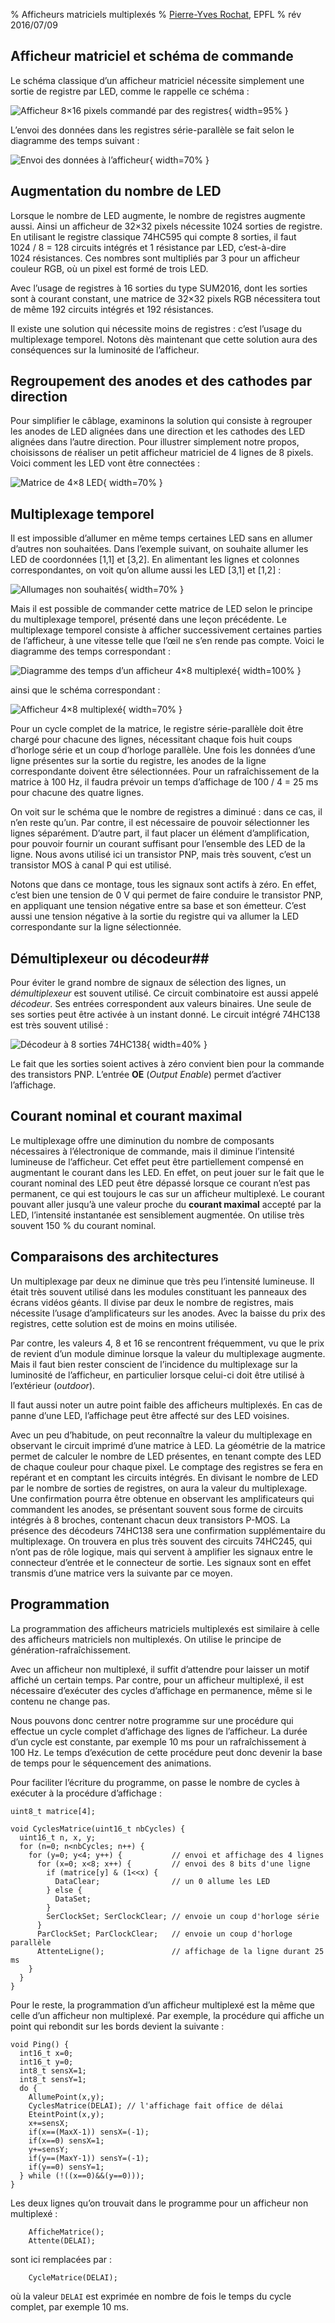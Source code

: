 % Afficheurs matriciels multiplexés
% [Pierre-Yves Rochat](mailto:pyr@pyr.ch), EPFL
% rév 2016/07/09


## Afficheur matriciel et schéma de commande ###

Le schéma classique d’un afficheur matriciel nécessite simplement une sortie de registre par LED, comme le rappelle ce schéma :

![Afficheur 8×16 pixels commandé par des registres](images/aff-8x16.svg "Afficheur 8×16 pixels commandé par des registres"){ width=95% }

L’envoi des données dans les registres série-parallèle se fait selon le diagramme des temps suivant :

![Envoi des données à l’afficheur](images/reg-ser-par-timing-s.svg "Envoi des données à l’afficheur"){ width=70% }

## Augmentation du nombre de LED ##

Lorsque le nombre de LED augmente, le nombre de registres augmente aussi. Ainsi un afficheur de 32×32 pixels nécessite 1024 sorties de registre. En utilisant le registre classique 74HC595 qui compte 8 sorties, il faut 1024 / 8 = 128 circuits intégrés et 1 résistance par LED, c’est-à-dire 1024 résistances. Ces nombres sont multipliés par 3 pour un afficheur couleur RGB, où un pixel est formé de trois LED.

Avec l’usage de registres à 16 sorties du type SUM2016, dont les sorties sont à courant constant, une matrice de 32×32 pixels RGB nécessitera tout de même 192 circuits intégrés et 192 résistances.

<!--
2016-07-10 Nico

Je ne comprends pas pourquoi il faut 192 circuits. Je dirais plutôt qu’il faut 1024 / 16 = 64 circuits
où 1024 est le nombre de LED et 16 le nombre de sorties du circuit.

Je devine que si le circuit fournit un courant constant en sortie, il n’y a pas besoin d’ajouter une résistance aux LED. Mais alors à quoi servent les 192 résistances ?

Je n’ai pas trouvé la fiche technique du SUM2016 sur internet. Ça serait bien que tu ajoute une annexe avec les fiches techniques des composants que tu mentionnes dans le cours.
-->

Il existe une solution qui nécessite moins de registres : c’est l’usage du multiplexage temporel. Notons dès maintenant que cette solution aura des conséquences sur la luminosité de l’afficheur.

## Regroupement des anodes et des cathodes par direction ##

Pour simplifier le câblage, examinons la solution qui consiste à regrouper les anodes de LED alignées dans une direction et les cathodes des LED alignées dans l’autre direction. Pour illustrer simplement notre propos, choisissons de réaliser un petit afficheur matriciel de 4 lignes de 8 pixels. Voici comment les LED vont être connectées :

![Matrice de 4×8 LED](images/matrice-mux-4x8.svg "Matrice de 4×8 LED"){ width=70% }

## Multiplexage temporel ##

Il est impossible d’allumer en même temps certaines LED sans en allumer d’autres non souhaitées. Dans l’exemple suivant, on souhaite allumer les LED de coordonnées [1,1] et [3,2]. En alimentant les lignes et colonnes correspondantes, on voit qu’on allume aussi les LED [3,1] et [1,2] :

![Allumages non souhaités](images/matrice-mux-4x8-2all.svg "Allumages non souhaités]"){ width=70% }

<!--
Sur la figure matrice-mux-4x8-2all.svg, ça serait bien de dessiner avec un trait plus épais les 2 lignes bleues et les 2 lignes rouges qui sont utilisées pour l’alimentation des LED qu’on veut allumer.
 -->

Mais il est possible de commander cette matrice de LED selon le principe du multiplexage temporel, présenté dans une leçon précédente. Le multiplexage temporel consiste à afficher successivement certaines parties de l’afficheur, à une vitesse telle que l’œil ne s’en rende pas compte. Voici le diagramme des temps correspondant :

![Diagramme des temps d’un afficheur 4×8 multiplexé](images/timing-8x4.svg "Diagramme des temps d’un afficheur 4×8 multiplexé"){ width=100% }

ainsi que le schéma correspondant :

![Afficheur 4×8 multiplexé](images/aff-4x8-mux.svg "Afficheur 4×8 multiplexé"){ width=70% }

Pour un cycle complet de la matrice, le registre série-parallèle doit être chargé pour chacune des lignes, nécessitant chaque fois huit coups d’horloge série et un coup d’horloge parallèle. Une fois les données d’une ligne présentes sur la sortie du registre, les anodes de la ligne correspondante doivent être sélectionnées. Pour un rafraîchissement de la matrice à 100 Hz, il faudra prévoir un temps d’affichage de 100 / 4 = 25 ms pour chacune des quatre lignes.

On voit sur le schéma que le nombre de registres a diminué : dans ce cas, il n’en reste qu’un. Par contre, il est nécessaire de pouvoir sélectionner les lignes séparément. D’autre part, il faut placer un élément d’amplification, pour pouvoir fournir un courant suffisant pour l’ensemble des LED de la ligne. Nous avons utilisé ici un transistor PNP, mais très souvent, c’est un transistor MOS à canal P qui est utilisé.

Notons que dans ce montage, tous les signaux sont actifs à zéro. En effet, c’est bien une tension de 0 V qui permet de faire conduire le transistor PNP, en appliquant une tension négative entre sa base et son émetteur. C’est aussi une tension négative à la sortie du registre qui va allumer la LED correspondante sur la ligne sélectionnée.

## Démultiplexeur ou décodeur##

Pour éviter le grand nombre de signaux de sélection des lignes, un *démultiplexeur* est souvent utilisé. Ce circuit combinatoire est aussi appelé *décodeur*. Ses entrées correspondent aux valeurs binaires. Une seule de ses sorties peut être activée à un instant donné. Le circuit intégré 74HC138 est très souvent utilisé :

![Décodeur à 8 sorties 74HC138](images/mux-138.svg "Décodeur à 8 sorties 74HC138"){ width=40% }

Le fait que les sorties soient actives à zéro convient bien pour la commande des transistors PNP. L’entrée **OE** (*Output Enable*) permet d’activer l’affichage.

## Courant nominal et courant maximal ##

Le multiplexage offre une diminution du nombre de composants nécessaires à l’électronique de commande, mais il diminue l’intensité lumineuse de l’afficheur. Cet effet peut être partiellement compensé en augmentant le courant dans les LED. En effet, on peut jouer sur le fait que le courant nominal des LED peut être dépassé lorsque ce courant n’est pas permanent, ce qui est toujours le cas sur un afficheur multiplexé. Le courant pouvant aller jusqu’à une valeur proche du **courant maximal** accepté par la LED, l’intensité instantanée est sensiblement augmentée. On utilise très souvent 150 % du courant nominal.

<!--
Pourquoi est-ce qu’on augmente pas la fréquence de rafraîchissement pour palier le problème de luminosité ? Finalement la fréquence de 100 Hz correspond à une limite de l’électronique d’il y a 20 ou 30 ans qui se basait sur la fréquence du réseau électrique. Aujourd’hui on peut certainement faire mieux. Juste ou faux ?

Question corollaire : quelle est la fréquence max qu’une LED peut accepter ?
-->


## Comparaisons des architectures ##

Un multiplexage par deux ne diminue que très peu l’intensité lumineuse. Il était très souvent utilisé dans les modules constituant les panneaux des écrans vidéos géants. Il divise par deux le nombre de registres, mais nécessite l’usage d’amplificateurs sur les anodes. Avec la baisse du prix des registres, cette solution est de moins en moins utilisée.

Par contre, les valeurs 4, 8 et 16 se rencontrent fréquemment, vu que le prix de revient d’un module diminue lorsque la valeur du multiplexage augmente. Mais il faut bien rester conscient de l’incidence du multiplexage sur la luminosité de l’afficheur, en particulier lorsque celui-ci doit être utilisé à l’extérieur (*outdoor*).

Il faut aussi noter un autre point faible des afficheurs multiplexés. En cas de panne d’une LED, l’affichage peut être affecté sur des LED voisines.

Avec un peu d’habitude, on peut reconnaître la valeur du multiplexage en observant le circuit imprimé d’une matrice à LED. La géométrie de la matrice permet de calculer le nombre de LED présentes, en tenant compte des LED de chaque couleur pour chaque pixel. Le comptage des registres se fera en repérant et en comptant les circuits intégrés. En divisant le nombre de LED par le nombre de sorties de registres, on aura la valeur du multiplexage. Une confirmation pourra être obtenue en observant les amplificateurs qui commandent les anodes, se présentant souvent sous forme de circuits intégrés à 8 broches, contenant chacun deux transistors P-MOS. La présence des décodeurs 74HC138 sera une confirmation supplémentaire du multiplexage. On trouvera en plus très souvent des circuits 74HC245, qui n’ont pas de rôle logique, mais qui servent à amplifier les signaux entre le connecteur d’entrée et le connecteur de sortie. Les signaux sont en effet transmis d’une matrice vers la suivante par ce moyen.

## Programmation ##

La programmation des afficheurs matriciels multiplexés est similaire à celle des afficheurs matriciels non multiplexés. On utilise le principe de génération-rafraîchissement.

Avec un afficheur non multiplexé, il suffit d’attendre pour laisser un motif affiché un certain temps. Par contre, pour un afficheur multiplexé, il est nécessaire d’exécuter des cycles d’affichage en permanence, même si le contenu ne change pas.

Nous pouvons donc centrer notre programme sur une procédure qui effectue un cycle complet d’affichage des lignes de l’afficheur. La durée d’un cycle est constante, par exemple 10 ms pour un rafraîchissement à 100 Hz. Le temps d’exécution de cette procédure peut donc devenir la base de temps pour le séquencement des animations.

Pour faciliter l’écriture du programme, on passe le nombre de cycles à exécuter à la procédure d’affichage :


~~~~~~~ { .c .numberLines startFrom="1" }
uint8_t matrice[4];

void CyclesMatrice(uint16_t nbCycles) {
  uint16_t n, x, y;
  for (n=0; n<nbCycles; n++) {
    for (y=0; y<4; y++) {           // envoi et affichage des 4 lignes
      for (x=0; x<8; x++) {         // envoi des 8 bits d'une ligne
        if (matrice[y] & (1<<x) {
          DataClear;                // un 0 allume les LED
        } else {
          DataSet;
        }
        SerClockSet; SerClockClear; // envoie un coup d'horloge série
      }
      ParClockSet; ParClockClear;   // envoie un coup d'horloge parallèle
      AttenteLigne();               // affichage de la ligne durant 25 ms
    }
  }
}
~~~~~~~
<!-- retour au mode normal pour l'éditeur -->

Pour le reste, la programmation d’un afficheur multiplexé est la même que celle d’un afficheur non multiplexé. Par exemple, la procédure qui affiche un point qui rebondit sur les bords devient la suivante :

~~~~~~~ { .c .numberLines startFrom="1" }
void Ping() {
  int16_t x=0;
  int16_t y=0;
  int8_t sensX=1;
  int8_t sensY=1;
  do {
    AllumePoint(x,y);
    CyclesMatrice(DELAI); // l'affichage fait office de délai
    EteintPoint(x,y);
    x+=sensX;
    if(x==(MaxX-1)) sensX=(-1);
    if(x==0) sensX=1;
    y+=sensY;
    if(y==(MaxY-1)) sensY=(-1);
    if(y==0) sensY=1;
  } while (!((x==0)&&(y==0)));
}
~~~~~~~
<!-- retour au mode normal pour l'éditeur -->

Les deux lignes qu’on trouvait dans le programme pour un afficheur non multiplexé :

~~~~~~~ { .c .numberLines startFrom="1" }
    AfficheMatrice();
    Attente(DELAI);
~~~~~~~

sont ici remplacées par :

~~~~~~~ { .c .numberLines startFrom="1" }
    CycleMatrice(DELAI);
~~~~~~~

où la valeur `DELAI` est exprimée en nombre de fois le temps du cycle complet, par exemple 10 ms.


